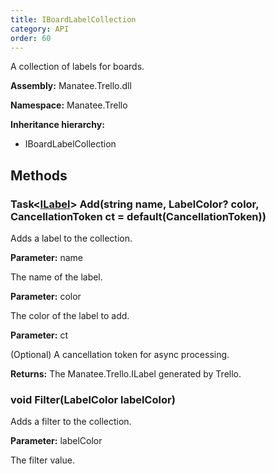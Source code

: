 ```yaml
---
title: IBoardLabelCollection
category: API
order: 60
---
```


A collection of labels for boards.

**Assembly:** Manatee.Trello.dll

**Namespace:** Manatee.Trello

**Inheritance hierarchy:**

- IBoardLabelCollection

## Methods

### Task&lt;[ILabel](../ILabel#ilabel)&gt; Add(string name, LabelColor? color, CancellationToken ct = default(CancellationToken))

Adds a label to the collection.

**Parameter:** name

The name of the label.

**Parameter:** color

The color of the label to add.

**Parameter:** ct

(Optional) A cancellation token for async processing.

**Returns:** The Manatee.Trello.ILabel generated by Trello.

### void Filter(LabelColor labelColor)

Adds a filter to the collection.

**Parameter:** labelColor

The filter value.

